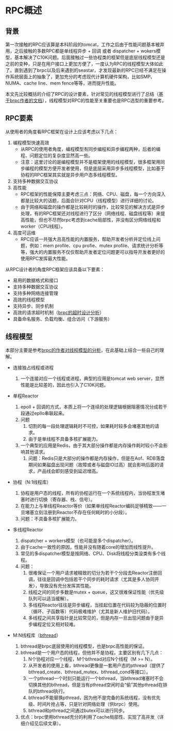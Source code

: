 # RPC概述

## 背景
第一次接触的RPC应该算是本科阶段的tomcat，工作之后由于性能问题基本被弃用，之后接触的多数RPC都是单线程异步 + 回调 或者 dispatcher + wokers模型，基本解决了C10K问题。后面接触过一些协程类的框架但是底层线程模型还是之前的变种，只是在用户接口上更加方便了，一度认为RPC的线程模型大体如此了。直到遇到了brpc以及后来遇到的seastar，才发现最新的RPC已经不满足在操作系统层面上的抽象了，更加充分的考虑现代计算机硬件架构，比如SMP、NUMA、cache line、mem fence等等，进而提升性能。

本文先比较概括的介绍了RPC的设计要素，针对常见的线程模型进行了总结（[基于brpc作者的文档](https://github.com/apache/incubator-brpc/blob/master/docs/cn/threading_overview.md)），线程模型对RPC的性能至关重要也是RPC选型的重要参考。

## RPC要素
从使用者的角度看RPC框架在设计上应该考虑以下几点：
1. 编程模型快速高效
	* 从RPC的使用者角度，编程模型有同步编程和异步编程两种，后者的编程、问题定位的复杂度显然高一些。
	* 注意：这里讨论的是编程模型并不是框架使用的线程模型，很多框架用同步编程的模型方便开发者使用，但是底层采用异步多线程模型，比如基于协程的RPC框架其实就是异步用户态多线程模型。
2. 支持多种数据交互协议
3. 高性能
	* RPC框架的性能保障主要考虑三点：网络、CPU、磁盘，每一个方向深入都是比较大的话题，后面会针对CPU（线程模型）进行详细的讨论。
	* 由于网络和磁盘的操作都是比较耗时的操作，比较常见的解决方式是异步处理，有的RPC框架还对线程进行了区分（网络线程、磁盘线程等）来提高性能，但也不尽然brpc考虑到cache局部性，并没有区分网络线程和worker（CPU线程）。
4. 高度可运维
	* RPC应该一共强大且高性能的内置服务，帮助开发者分析并定位线上问题，例如：mem profile、cpu profie、mutex profile、请求统计分析等等，强大的内置服务不仅仅帮助开发者定位问题更可以指导开发者更好的使用RPC发挥最大性能。


从RPC设计者的角度RPC框架应该具备以下要素：
* 易用的数据格式和接口
* 支持多种数据交互协议
* 支持多种网络连接管理
* 高效的线程模型
* 支持异步、同步机制
* 高效的请求超时机制（[brpc的超时设计分析](https://github.com/apache/incubator-brpc/blob/master/docs/cn/timer_keeping.md)）
* 具备命名服务、负载均衡、组合访问（下游服务）

## 线程模型
本部分主要是参考[brpc的作者对线程模型的分析](https://github.com/apache/incubator-brpc/blob/master/docs/cn/threading_overview.md)，在此基础上结合一些自己的理解。

* 连接独占线程或进程
	1. 一个连接对应一个线程或进程，典型的应用是tomcat web server，显然性能是比较差的，因此也引入了C10K问题。

* 单程Reactor
	1. epoll + 回调的方式，本质上将一个连续的处理逻辑根据阻塞情况分成若干段通过epllo串联起来。
	2. 问题
		1. 切割的每一段处理逻辑耗时不可控，如果耗时较多会堵塞其他的请求。
		2. 由于是单线程不具备多核扩展能力。
	3. 一个典型的应用是Redis，由于其大部分操作都是内存操作耗时较小不会影响其他请求。
		1. 问题：Redis只是大部分的操作都是内存操作，但是在Aof、RDB落盘期间如果磁盘出现问题（故障或者与磁盘IO过高）就会影响后面的请求，产品线会即刻感受到延迟增高。
	
* 协程（N:1线程库）
	1. 协程是用户态的线程，所有的协程运行在一个系统线程内，当协程发生堵塞时进行切换（寄存器、栈、信号）。
	2. 在能力上与单线程Reactor等价（如果单线程Reactor编码足够精致——一旦堵塞立刻注册到Reactor不存在任何耗时的小分段）。
	3. 问题：不具备多核扩展能力。

* 多线程Reactor
	1. dispatcher + workers模型（也可能是多个dispatcher）。
	2. 由于cache一致性的原因，性能并没有随着core的增加而线性提升。
	3. 常见的多dispatcher模型是按网络、CPU、Disk将线程分类没类有多个线程。
	4. 问题：
		1. 很难保证一个用户请求被精致的切分为若干个分段去Reactor注册回调，往往是回调中包括若干个同步的耗时请求（尤其是多人协同开发），导致没有充分发挥其性能。
		2. 线程之间的同步多数是mutex + queue，这又很难保证性能（优先级队列可以适当缓解）。
		3. 多线程Reactor往往是异步编程，当挂起位置在代码较为隐蔽的位置时（循环、子函数等）代码极难维护（尤其是新人维护旧代码）。
		4. 多线程之间共享指针是比较常见的，但是内存一旦出现问题由于是异步编程定位又相对较难。

* M:N线程库（[bthread](https://github.com/apache/incubator-brpc/tree/master/src/bthread)）
	1. bthread是brpc底层使用的线程模型，也是brpc高性能的保证。
	2. bthread是一个用户态的线程，但他并不是协程，主要区别有几下几点：
		1. N个协程对应一个线程，M个bthread对应N个线程（M >= N）。
		2. 从开发者的使用上看，bthread更像是一套用户态的pthread（提供了bthread_create、bthread_mutex、bthread_cond等接口）。
		3. 一个pthread一个时刻只能运行一个bthread，当bthread堵塞时不会切换其他的bthread，但是当有pthread空闲时会“偷”其他pthread在排队的bthread执行。
		4. bthread不能替换pthread，因为他不是完备的系统线程，没有优先级、时间片抢占等，只是针对网络处理（供brpc）使用。
		5. bthread和pthread之间通过butex可以进行同步。
	7. 优点：brpc使用bthread充分的利用了cache局部性、实现了高并发（详细介绍见后续文章）。


